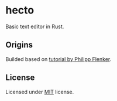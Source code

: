 # hecto

Basic text editor in Rust.

## Origins

Builded based on [tutorial by Philipp Flenker](https://www.philippflenker.com/hecto/).

## License

Licensed under [MIT](LICENSE) license.
